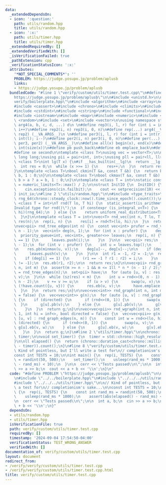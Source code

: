 ```yaml
---
data:
  _extendedDependsOn:
  - icon: ':question:'
    path: utils/random.hpp
    title: utils/random.hpp
  - icon: ':x:'
    path: utils/timer.hpp
    title: utils/timer.hpp
  _extendedRequiredBy: []
  _extendedVerifiedWith: []
  _isVerificationFailed: true
  _pathExtension: cpp
  _verificationStatusIcon: ':x:'
  attributes:
    '*NOT_SPECIAL_COMMENTS*': ''
    PROBLEM: https://judge.yosupo.jp/problem/aplusb
    links:
    - https://judge.yosupo.jp/problem/aplusb
  bundledCode: "#line 1 \"verify/custom/utils/timer.test.cpp\"\n#define PROBLEM \"\
    https://judge.yosupo.jp/problem/aplusb\"\n\n#include <unistd.h>\n\n#line 1 \"\
    verify/boilerplate.hpp\"\n#include <algorithm>\n#include <array>\n#include <bitset>\n\
    #include <cassert>\n#include <chrono>\n#include <climits>\n#include <cmath>\n\
    #include <cstdint>\n#include <cstring>\n#include <functional>\n#include <iomanip>\n\
    #include <iostream>\n#include <map>\n#include <numeric>\n#include <queue>\n#include\
    \ <random>\n#include <set>\n#include <vector>\n\nusing namespace std;\n\n#define\
    \ arg4(a, b, c, d, ...) d\n \n#define rep3(i, l, r) for (int i = int(l); i < int(r);\
    \ i++)\n#define rep2(i, n) rep3(i, 0, n)\n#define rep(...) arg4(__VA_ARGS__, rep3,\
    \ rep2) (__VA_ARGS__)\n \n#define per3(i, l, r) for (int i = int(r) - 1; i >=\
    \ int(l); i--)\n#define per2(i, n) per3(i, 0, n)\n#define per(...) arg4(__VA_ARGS__,\
    \ per3, per2) (__VA_ARGS__)\n\n#define all(x) begin(x), end(x)\n#define sz(x)\
    \ int(size(x))\n#define pb push_back\n#define eb emplace_back\n#define fi first\n\
    #define se second\n\ntemplate <class T>\nusing vec = vector<T>;\n\nusing ll =\
    \ long long;\nusing pii = pair<int, int>;\nusing pll = pair<ll, ll>;\n\ntemplate\
    \ <class T>\nint lg(T x) {\n#if __has_builtin(__lg)\n  return __lg(x);\n#else\n\
    \  int res = 0;\n  while (x >>= 1) {\n    res++;\n  }\n  return res;\n#endif\n\
    }\n\ntemplate <class T>\nbool ckmin(T &a, const T &b) {\n  return b < a ? a =\
    \ b, 1 : 0;\n}\n\ntemplate <class T>\nbool ckmax(T &a, const T &b) {\n  return\
    \ b > a ? a = b, 1 : 0;\n}\n\ntemplate <class T = int>\nstatic constexpr T inf\
    \ = numeric_limits<T>::max() / 2;\n\nstruct InitIO {\n  InitIO() {\n    cin.tie(0)->sync_with_stdio(0);\n\
    \    cin.exceptions(cin.failbit);\n    cout << setprecision(10) << fixed;\n  }\n\
    } init_io;\n#line 2 \"utils/random.hpp\"\n\n#include <type_traits>\n\nmt19937_64\
    \ rng_64(chrono::steady_clock::now().time_since_epoch().count());\n\ntemplate\
    \ <class T = int>\nT rnd(T lo, T hi) {\n  static_assert(is_arithmetic_v<T>, \"\
    Invalid type for rnd()\");\n  if constexpr (is_integral_v<T>) {\n    return uniform_int_distribution<T>(lo,\
    \ hi)(rng_64);\n  } else {\n    return uniform_real_distribution<T>(lo, hi)(rng_64);\n\
    \  }\n}\n\ntemplate <class T = int>\nvec<T> rnd_vec(int n, T lo, T hi) {\n  vec<T>\
    \ res(n);\n  rep(i, n) {\n    res[i] = rnd<T>(lo, hi);\n  }\n  return res;\n}\n\
    \nvec<pii> rnd_tree_edges(int n) {\n  const vec<int> prufer = rnd_vec(n - 2, 0,\
    \ n - 1);\n  vec<int> deg(n, 1);\n  for (int x : prufer) {\n    deg[x]++;\n  }\n\
    \  priority_queue<int, vec<int>, greater<>> leaves;\n  rep(i, n) {\n    if (deg[i]\
    \ == 1) {\n      leaves.push(i);\n    }\n  }\n\n  vec<pii> res;\n  res.reserve(n\
    \ - 1);\n  for (int v : prufer) {\n    int u = leaves.top();\n    leaves.pop();\n\
    \n    res.pb(minmax(u, v));\n    deg[u]--, deg[v]--;\n\n    if (deg[v] == 1) {\n\
    \      leaves.push(v);\n    }\n  }\n\n  int r1 = -1, r2 = -1;\n  rep(i, n) {\n\
    \    if (deg[i] == 1) {\n      (r1 == -1 ? r1 : r2) = i;\n    }\n  }\n  assert(r2\
    \ != -1);\n  res.eb(r1, r2);\n\n  return res;\n}\n\nvec<pii> rnd_graph_edges(int\
    \ n, int m) {\n  assert(m >= n - 1 && m <= 1ll * n * (n - 1) / 2);\n\n  auto res\
    \ = rnd_tree_edges(n);\n  set<pii> have;\n  for (auto [u, v] : res) {\n    have.emplace(u,\
    \ v);\n  }\n\n  while (sz(res) < m) {\n    int u = rnd<>(0, n - 1), v = rnd<>(0,\
    \ n - 2);\n    v += v >= u;\n    if (u > v) {\n      swap(u, v);\n    }\n    if\
    \ (!have.count({u, v})) {\n      res.eb(u, v);\n      have.emplace(u, v);\n  \
    \  }\n  }\n  return res;\n}\n\nvec<vec<int>> rnd_graph(int n, int m, bool directed\
    \ = false) {\n  vec<vec<int>> g(n);\n  for (auto [u, v] : rnd_graph_edges(n, m))\
    \ {\n    if (directed) {\n      if (rnd<>(0, 1)) {\n        swap(u, v);\n    \
    \  }\n      g[u].pb(v);\n    } else {\n      g[u].pb(v);\n      g[v].pb(u);\n\
    \    }\n  }\n  return g;\n}\n\nvec<vec<pii>> rnd_wgraph(int n, int m, int lo =\
    \ 1, int hi = inf<>, bool directed = false) {\n  vec<vec<pii>> g(n);\n  for (auto\
    \ [u, v] : rnd_graph_edges(n, m)) {\n    const int w = rnd<>(lo, hi);\n    if\
    \ (directed) {\n      if (rnd<>(0, 1)) {\n        swap(u, v);\n      }\n     \
    \ g[u].eb(v, w);\n    } else {\n      g[u].eb(v, w);\n      g[v].eb(u, w);\n \
    \   }\n  }\n  return g;\n}\n#line 2 \"utils/timer.hpp\"\n\nchrono::time_point<chrono::high_resolution_clock>\
    \ timer;\n\nvoid set_timer() {\n  timer = std::chrono::high_resolution_clock::now();\n\
    }\n\nll elapsed() {\n  return (chrono::duration_cast<chrono::milliseconds>(chrono::high_resolution_clock::now()\
    \ - timer)).count();\n}\n#line 8 \"verify/custom/utils/timer.test.cpp\"\n\n//\
    \ Kind of pointless, but I'll write a test for\n// completionism's sake...\n\n\
    const int TESTS = 10;\n\nint main() {\n  rep(i, TESTS) {\n    const int rand_ms\
    \ = randint(50, 500);\n    set_timer();\n    usleep(rand_ms * 1000);\n    assert(abs(elapsed()\
    \ - rand_ms) < 10);\n  }\n\n  cerr << \"Tests passed\\n\";\n\n  int a, b;\n  cin\
    \ >> a >> b;\n  cout << a + b << '\\n';\n}\n"
  code: "#define PROBLEM \"https://judge.yosupo.jp/problem/aplusb\"\n\n#include <unistd.h>\n\
    \n#include \"../../boilerplate.hpp\"\n#include \"../../../utils/random.hpp\"\n\
    #include \"../../../utils/timer.hpp\"\n\n// Kind of pointless, but I'll write\
    \ a test for\n// completionism's sake...\n\nconst int TESTS = 10;\n\nint main()\
    \ {\n  rep(i, TESTS) {\n    const int rand_ms = randint(50, 500);\n    set_timer();\n\
    \    usleep(rand_ms * 1000);\n    assert(abs(elapsed() - rand_ms) < 10);\n  }\n\
    \n  cerr << \"Tests passed\\n\";\n\n  int a, b;\n  cin >> a >> b;\n  cout << a\
    \ + b << '\\n';\n}"
  dependsOn:
  - utils/random.hpp
  - utils/timer.hpp
  isVerificationFile: true
  path: verify/custom/utils/timer.test.cpp
  requiredBy: []
  timestamp: '2024-09-04 17:54:50-04:00'
  verificationStatus: TEST_WRONG_ANSWER
  verifiedWith: []
documentation_of: verify/custom/utils/timer.test.cpp
layout: document
redirect_from:
- /verify/verify/custom/utils/timer.test.cpp
- /verify/verify/custom/utils/timer.test.cpp.html
title: verify/custom/utils/timer.test.cpp
---
```

